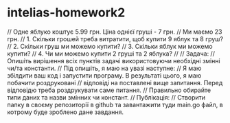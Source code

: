 # intelias-homework2

// Одне яблуко коштує 5.99 грн. Ціна однієї груші - 7 грн.
// Ми маємо 23 грн.
// 1. Скільки грошей треба витратити, щоб купити 9 яблук та 8 груш?
// 2. Скільки груш ми можемо купити?
// 3. Скільки яблук ми можемо купити?
// 4. Чи ми можемо купити 2 груші та 2 яблука?
// 
// Задача:
// Опишіть вирішення всіх пунктів задачі використовуючи необхідні змінні чи/та константи.
// Під опишіть, я маю на увазі наступне:
// Я маю збілдити ваш код і запустити програму. В результаті цього, я маю побачити роздруковані // відповіді на поставлені вище запитання. Перед відповідю треба роздрукувати саме питання.
// Правильно обирайте типи даних та назви змінних чи констант.
// Публікація:
// Створити папку в своєму репозиторії в github та завантажити туди main.go файл, в котрому буде зроблено дане завдання.
